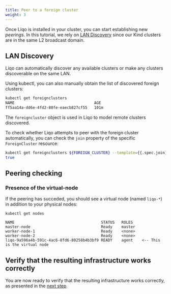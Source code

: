 ```yaml
---
title: Peer to a foreign cluster
weight: 3
---
```


Once Liqo is installed in your cluster, you can start establishing new *peerings*. In this tutorial, we rely on [LAN Discovery](/user/post-install/discovery#lan-discovery) since our Kind clusters are in the same L2 broadcast domain.

## LAN Discovery

Liqo can automatically discover any available clusters or make any clusters discoverable on the same LAN.

Using kubectl, you can also manually obtain the list of discovered foreign clusters:

```bash
kubectl get foreignclusters
NAME                                   AGE
ff5aa14a-dd6e-4fd2-80fe-eaecb827cf55   101m
```

The `foreigncluster` object is used in Liqo to model remote clusters discovered.

To check whether Liqo attempts to peer with the foreign cluster automatically,
you can check the `join` property of the specific `ForeignCluster` resource:

```bash
kubectl get foreignclusters ${FOREIGN_CLUSTER} --template={{.spec.join}}
true
```

## Peering checking

### Presence of the virtual-node

If the peering has succeded, you should see a virtual node (named `liqo-*`) in addition to your physical nodes:

```
kubectl get nodes

NAME                                      STATUS   ROLES
master-node                               Ready    master
worker-node-1                             Ready    <none>
worker-node-2                             Ready    <none>
liqo-9a596a4b-591c-4ac6-8fd6-80258b4b3bf9 READY    agent    <-- This is the virtual node
```

## Verify that the resulting infrastructure works correctly

You are now ready to verify that the resulting infrastructure works correctly, as presented in the [next step](../test).

